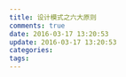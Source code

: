 ```yaml
---
title: 设计模式之六大原则
comments: true
date: 2016-03-17 13:20:53
update: 2016-03-17 13:20:53
categories:
tags:
---
```

